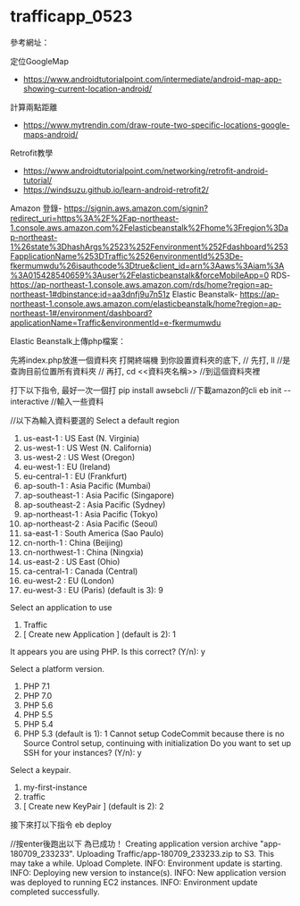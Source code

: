 # trafficapp_0523
參考網址：

定位GoogleMap 
- https://www.androidtutorialpoint.com/intermediate/android-map-app-showing-current-location-android/


計算兩點距離 
- https://www.mytrendin.com/draw-route-two-specific-locations-google-maps-android/


Retrofit教學 
- https://www.androidtutorialpoint.com/networking/retrofit-android-tutorial/
- https://windsuzu.github.io/learn-android-retrofit2/


Amazon
登錄- https://signin.aws.amazon.com/signin?redirect_uri=https%3A%2F%2Fap-northeast-1.console.aws.amazon.com%2Felasticbeanstalk%2Fhome%3Fregion%3Dap-northeast-1%26state%3DhashArgs%2523%252Fenvironment%252Fdashboard%253FapplicationName%253DTraffic%2526environmentId%253De-fkermumwdu%26isauthcode%3Dtrue&client_id=arn%3Aaws%3Aiam%3A%3A015428540659%3Auser%2Felasticbeanstalk&forceMobileApp=0
RDS- https://ap-northeast-1.console.aws.amazon.com/rds/home?region=ap-northeast-1#dbinstance:id=aa3dnfj9u7n51z
Elastic Beanstalk- https://ap-northeast-1.console.aws.amazon.com/elasticbeanstalk/home?region=ap-northeast-1#/environment/dashboard?applicationName=Traffic&environmentId=e-fkermumwdu

Elastic Beanstalk上傳php檔案：

先將index.php放進一個資料夾
打開終端機
到你設置資料夾的底下, 
// 先打, ll //是查詢目前位置所有資料夾 
// 再打, cd <<資料夾名稱>>  //到這個資料夾裡

打下以下指令, 最好一次一個打
pip install awsebcli    //下載amazon的cli
eb init --interactive   //輸入一些資料

//以下為輸入資料要選的
Select a default region
1) us-east-1 : US East (N. Virginia)
2) us-west-1 : US West (N. California)
3) us-west-2 : US West (Oregon)
4) eu-west-1 : EU (Ireland)
5) eu-central-1 : EU (Frankfurt)
6) ap-south-1 : Asia Pacific (Mumbai)
7) ap-southeast-1 : Asia Pacific (Singapore)
8) ap-southeast-2 : Asia Pacific (Sydney)
9) ap-northeast-1 : Asia Pacific (Tokyo)
10) ap-northeast-2 : Asia Pacific (Seoul)
11) sa-east-1 : South America (Sao Paulo)
12) cn-north-1 : China (Beijing)
13) cn-northwest-1 : China (Ningxia)
14) us-east-2 : US East (Ohio)
15) ca-central-1 : Canada (Central)
16) eu-west-2 : EU (London)
17) eu-west-3 : EU (Paris)
(default is 3): 9

Select an application to use
1) Traffic
2) [ Create new Application ]
(default is 2): 1

It appears you are using PHP. Is this correct?
(Y/n): y

Select a platform version.
1) PHP 7.1
2) PHP 7.0
3) PHP 5.6
4) PHP 5.5
5) PHP 5.4
6) PHP 5.3
(default is 1): 1
Cannot setup CodeCommit because there is no Source Control setup, continuing with initialization
Do you want to set up SSH for your instances?
(Y/n): y

Select a keypair.
1) my-first-instance
2) traffic
3) [ Create new KeyPair ]
(default is 2): 2

接下來打以下指令
eb deploy
 
 //按enter後跑出以下 為已成功！
 Creating application version archive "app-180709_233233".
Uploading Traffic/app-180709_233233.zip to S3. This may take a while.
Upload Complete.
INFO: Environment update is starting.
INFO: Deploying new version to instance(s).
INFO: New application version was deployed to running EC2 instances.
INFO: Environment update completed successfully.

